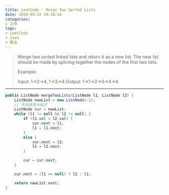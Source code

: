 ```yaml
---
title: LeetCode - Merge Two Sorted Lists
date: 2019-03-22 19:10:14
categories:
- 工作
tags:
- LeetCode
- Java
- 算法
---
```


> Merge two sorted linked lists and return it as a new list. The new list should be made by splicing together the nodes of the first two lists.
> 
> Example:
> 
> Input: 1->2->4, 1->3->4
> Output: 1->1->2->3->4->4

---

```java
public ListNode mergeTwoLists(ListNode l1, ListNode l2) {
    ListNode newList = new ListNode(-1);
    // 不会丢失头结点
    ListNode cur = newList;
    while (l1 != null && l2 != null) {
        if (l1.val < l2.val) {
            cur.next = l1;
            l1 = l1.next;
        }
        else {
            cur.next = l2;
            l2 = l2.next;
        }

        cur = cur.next;
    }

    cur.next = (l1 == null) ? l2 : l1;

    return newList.next;
}
```